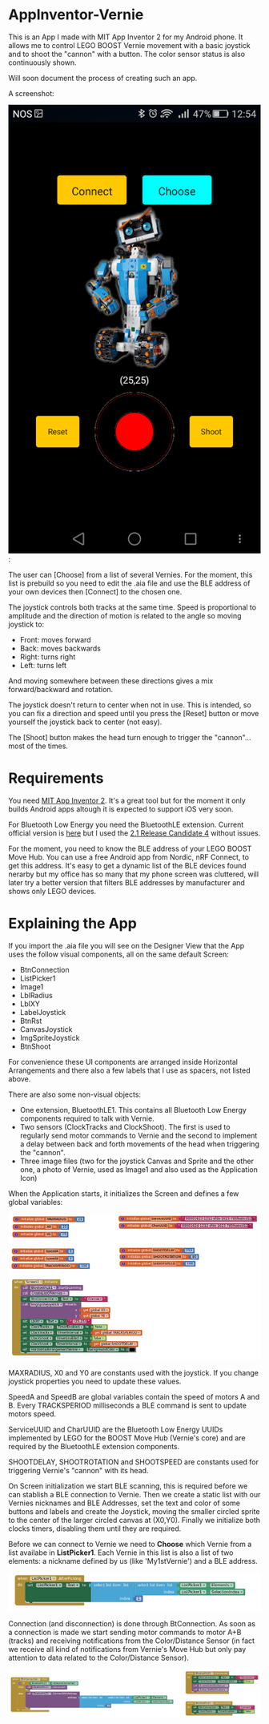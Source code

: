 # AppInventor-Vernie

This is an App I made with MIT App Inventor 2 for my Android phone.
It allows me to control LEGO BOOST Vernie movement with a basic joystick and to shoot the "cannon" with a button.
The color sensor status is also continuously shown.

Will soon document the process of creating such an app.

A screenshot:

![screenshot](/Screenshot_2018-01-02-12-54-57.png):

The user can [Choose] from a list of several Vernies. For the moment, this list is prebuild so you need to edit the .aia file and use the BLE address of your own devices then [Connect] to the chosen one.

The joystick controls both tracks at the same time. Speed is proportional to amplitude and the direction of motion is related to the angle so moving joystick to:
- Front: moves forward
- Back: moves backwards
- Right: turns right
- Left: turns left

And moving somewhere between these directions gives a mix forward/backward and rotation.

The joystick doesn't return to center when not in use. This is intended, so you can fix a direction and speed until you press 
the [Reset] button or move yourself the joystick back to center (not easy).

The [Shoot] button makes the head turn enough to trigger the "cannon"... most of the times.


# Requirements

You need [MIT App Inventor 2](http://ai2.appinventor.mit.edu). It's a great tool but for the moment it only builds Android apps altough it is expected to support iOS very soon.

For Bluetooth Low Energy you need the BluetoothLE extension. Current official version is [here](http://iot.appinventor.mit.edu/assets/resources/edu.mit.appinventor.ble.aix) but I used the [2.1 Release Candidate 4](https://www.google.com/url?q=https%3A%2F%2Fwww.dropbox.com%2Fs%2Fsic9kvft8atynly%2FBLE-v2.1-rc4.aix%3Fdl%3D0&sa=D&sntz=1&usg=AFQjCNHFymz0G27-XELIu0mMk3016QMn_g) without issues.

For the moment, you need to know the BLE address of your LEGO BOOST Move Hub. You can use a free Android app from Nordic, nRF Connect, to get this address.
It's easy to get a dynamic list of the BLE devices found nerarby but my office has so many that my phone screen was cluttered, will later try a better version that filters BLE addresses by manufacturer and shows only LEGO devices.


# Explaining the App

If you import the .aia file you will see on the Designer View that the App uses the follow visual components, all on the same default Screen:


- BtnConnection
- ListPicker1
- Image1
- LblRadius
- LblXY
- LabelJoystick
- BtnRst
- CanvasJoystick
- ImgSpriteJoystick
- BtnShoot


For convenience these UI components are arranged inside Horizontal Arrangements and there also a few labels that I
use as spacers, not listed above.


There are also some non-visual objects:

- One extension, BluetoothLE1. This contains all Bluetooth Low Energy components required to talk with Vernie.
- Two sensors (ClockTracks and ClockShoot). The first is used to regularly send motor commands to Vernie and the second to implement a delay between back and forth movements of the head when triggering the "cannon".
- Three image files (two for the joystick Canvas and Sprite and the other one, a photo of Vernie, used as Image1 and
also used as the Application Icon)


When the Application starts, it initializes the Screen and defines a few global variables:

![Initialization](/initialization.png)


MAXRADIUS, X0 and Y0 are constants used with the joystick. If you change joystick properties you need to update
these values.

SpeedA and SpeedB are global variables contain the speed of motors A and B. Every TRACKSPERIOD milliseconds a BLE
command is sent to update motors speed.

ServiceUUID and CharUUID are the Bluetooth Low Energy UUIDs implemented by LEGO for the BOOST Move Hub (Vernie's core)
and are required by the BluetoothLE extension components.

SHOOTDELAY, SHOOTROTATION and SHOOTSPEED are constants used for triggering Vernie's "cannon" with its head.


On Screen initialization we start BLE scanning, this is required before we can stablish a BLE connection to Vernie.
Then we create a static list with our Vernies nicknames and BLE Addresses, set the text and color of some buttons
and labels and create the Joystick, moving the smaller circled sprite to the center of the larger circled canvas
at (X0,Y0). Finally we initialize both clocks timers, disabling them until they are required.


Before we can connect to Vernie we need to **Choose** which Vernie from a list availabe in **ListPicker1**.
Each Vernie in this list is also a list of two elements: a nickname defined by us (like 'My1stVernie') and a BLE
address.

![ListPicker](/listpicker.png)


Connection (and disconnection) is done through BtConnection. As soon as a connection is made we start sending
motor commands to motor A+B (tracks) and receiving notifications from the Color/Distance Sensor (in fact we receive all
kind of notifications from Vernie's Move Hub but only pay attention to data related to the Color/Distance Sensor).


![BLEConnection](/BLEconnection.png)
